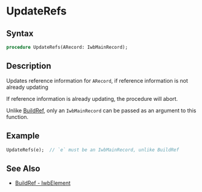 # UpdateRefs

## Syntax

```pascal
procedure UpdateRefs(ARecord: IwbMainRecord);
```

## Description

Updates reference information for `ARecord`, if reference information is not already updating

If reference information is already updating, the procedure will abort.

Unlike [BuildRef](IwbElement_BuildRef.md), only an `IwbMainRecord` can be passed as an argument to this function.

## Example

```pascal
UpdateRefs(e);  // `e` must be an IwbMainRecord, unlike BuildRef
```

## See Also

- [BuildRef - IwbElement](IwbElement_BuildRef.md)
